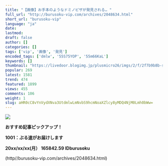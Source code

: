 ```yaml
---
title: "【画像】お手本のようなドミノピザが発見される… "
full_url: "http://burusoku-vip.com/archives/2048634.html"
short_url: "burusoku-vip"
language: "ja"
date: 
lastmod: 
draft: false
author: []
categories: []
tags: ['vip', '画像', '発見']
encoded_tags: ['dmlw', '55S75YOP', '55m66KaL']
keywords: []
thumbnail: "https://livedoor.blogimg.jp/plusmicro26/imgs/2/f/2f7b9b8b-s.png"
popular: 269
latest: 1581
trend: 474
featured: 1899
views: 455
comments: 106
weight: 1
slug: aHR0cC8vYnVydXNva3UtdmlwLmNvbS9hcmNoaXZlcy8yMDQ4NjM0Lmh0bWw=
---
```


![](https://livedoor.blogimg.jp/plusmicro26/imgs/2/f/2f7b9b8b-s.png)

<div><p><b>おすすめ記事ピックアップ！</b></p> <p class='g-ad1'> </p> <p class='g-ad2'> </p> <p></p> <p id='csw_block'></p> <p id='divSP1'> </p> <p><b>1001：ぶる速がお届けします <p> 20xx/xx/xx(月） 165842.59 IDburusoku</p></b></p> <p class='g-ad1'> </p> <p class='g-ad2'> </p> <p id='divSP'> </p> </div>

(http//burusoku-vip.com/archives/2048634.html)
